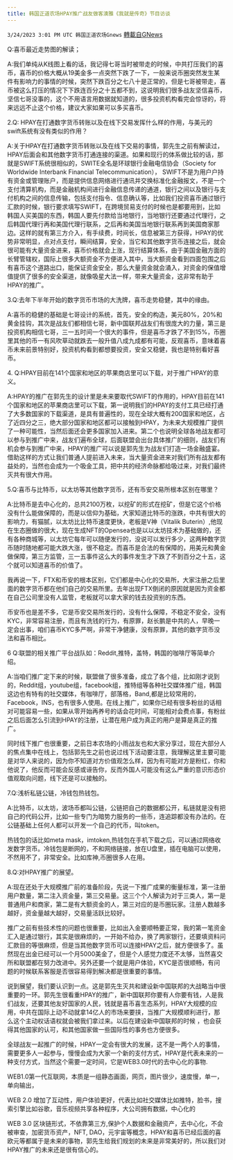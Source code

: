 ```yaml
---
title: 韩国正道农场HPAY推广战友做客澳雅《我就是传奇》节目访谈
---
```

`3/24/2023 3:01 PM UTC 韩国正道农场Gnews` [轉載自GNews](https://gnews.org/articles/1043017)

  

Q:喜币最近走势图的解读；

  A:我们单纯从K线图上看的话，我记得七哥当时被带走的时候，中共打压我们的喜币，喜币的价格大概从19美金多一点突然下跌了一下，一般来说币圈突然发生某件有影响力的事情的时候，突然下跌百分之七八十是正常的，但是七哥被带走，喜币被这么打压的情况下下跌连百分之十五都不到，这说明我们很多战友坚信喜币，坚信七哥没事的，这个不用语言用数据就知道的，很多投资机构看完会惊讶的，将来远远不止这个价格，建议大家如果可以多买喜币。

  

2.Q: HPAY在打通数字货币转账以及在线下交易发挥什么样的作用，与美元的swift系统有没有类似的作用？

A:关于HPAY在打通数字货币转账以及在线下交易的事情，郭先生之前有解读过，HPAY后面会和其他数字货币打通连接的渠道。如果和现行的体系做比较的话，那就是SWIFT系统很相似的，SWITE全名是环球银行金融电信协会（Society for Worldwide Interbank Financial Telecommunication）， SWIFT不是为用户户持有资金或管理账户，而是提供信息网络进行通讯并交换标准化金融报文，不是一个支付清算机构，而是金融机构间进行金融信息传递的通道，银行之间以及银行与支付机构之间的信息传输，包括支付指令、信息确认等，比如我们投资喜币通过银行汇款的时候，银行要求填写SWIFT，在跨境贸易支付的时候也是都要用到，比如韩国人买美国的东西，韩国人要先付款给当地银行，当地银行还要通过代理行，之后韩国代理行再和美国代理行联系，之后再和美国当地银行联系再到美国商家那边。这样的就有第三方介入，有手续费，时间长，信息被第三方获得，HPAY的优势非常明显，点对点支付，瞬间结算，安全，当它和其他数字货币连接之后，就会很可能有大量资金进来，喜币价格就会上涨，现行结算体系，由于美国金融方面的长臂管辖权，国际上很多大额资金不方便进入其中，当大额资金看到四面包围之后有喜币这个道路出口，能保证资金安全，那么大量资金就会涌入，对资金的保值增值提供了很多的安全渠道，就像吸星大法一样，带来大量资金，这非常有助于HPAY的推广。

  

3.Q:去年下半年开始的数字货币市场的大洗牌，喜币走势稳健，其中的缘由。

A:喜币的稳健的基础是七哥设计的系统，首先，安全的构造，美元80%，20%和黄金挂钩，其次是战友们都相信七哥，新中国联邦战友们有很庞大的力量，第三是投资机构相信七哥，三一五时间一个很大的事件，但是喜币才跌了不到15%，币圈里其他的币一有风吹草动就跌去一般升值八成九成都有可能，反观喜币，意味着喜币未来前景特别好，投资机构看到都想要投资，安全又稳健，我也是特别看好喜币。

  

4\. Q:HPAY目前在141个国家和地区的苹果商店里可以下载，对于推广HPAY的意义。

A:HPAY的推广在郭先生的设计里是未来要取代SWIFT的作用的，HPAY目前在141个国家和地区的苹果商店里可以下载，第一说明我们的HPAY的支付工具已经打通了大多数国家的下载渠道，是具有普遍性的，现在全球大概有200国家和地区，占了近四分之三，绝大部分国家和地区都可以接触到HPAY，为未来大规模推广提供了一种可能性，当然后面还会更多国家加入进来。第二个也说明全球各地战友都可以参与到推广中来，战友们遍布全球，后面联盟会出台具体推广的细则，战友们有机会参与到推广中来，HPAY的推广可以说是郭先生为战友们打造一场金融盛宴。借助这样的方式让我们普通人提前进入未来，当大量资金进来对我们所有战友都有益处的，当然也会成为一个吸金工具，把中共的经济命脉都给吸过来，对我们最终灭共有很大作用。

  

5.Q:喜币与比特币，以太坊等其他数字货币，还有币安交易所根本区别在哪里？

A:比特币是去中心化的，总共2100万枚，以挖矿的形式在挖矿，但是它这个价格没有什么能做保障的，而是以信仰为基础，大家知道比特币的涨跌，中共有很大的影响力，有猫腻，以太坊比比特币速度更快，老板是V神（Vitalik Buterin）,他现在生态圈做的很大，现在生成NFT的Opensea也是以以太坊技术为基础做的，还有各种商城等，以太坊它每年可以随便发行的，没说可以发行多少，这两种数字货币随时随地都可能大跌大涨，很不稳定。而喜币是合法的有保障的，用美元和黄金做保障，第三方监管，三一五事件这么大的事件发生才下跌了不到百分之十五，这个就可以知道喜币的价值了。

我再说一下，FTX和币安的根本区别，它们都是中心化的交易所，大家注册之后里面的数字货币都在他们自己的交易所里。去年出现FTX倒闭的原因就是因为资金都在自己公司里没有人监管，老板就可以拿大家的钱去投资别的东西。

币安币也是差不多，它是币安交易所发行的，没有什么保障，不稳定不安全，没有KYC，非常容易注册，而且有洗钱的行为，有原罪，赵长鹏是中共的人，早晚一定会出事，咱们喜币KYC多严啊，非常干净健康，没有原罪，其他的数字货币没法和喜币相比。

  

6 Q:联盟的相关推广平台战队如：Reddit,推特，盖特，韩国的咖啡厅等简单介绍。

  A:当咱们推广定下来的时候，联盟做了很多准备，成立了各个组，比如刚才说到的，Reddit组，youtube组，facebook组，推特组等各种社交媒体推广组，韩国这边也有特有的社交媒体，有咖啡厅，部落格，Band,都是比较常用的，Facebook，INS，也有很多人使用。在线上推广，如果你已经有很多粉丝的话相对可能容易一些，如果从零开始再养号的话会花时间，可能相对会费点事，有粉丝之后后面怎么引流到HPAY的注册，让潜在用户成为真正的用户是算是真正的推广。

 同时线下推广也很重要，之前日本农场的小雨战友也和大家分享过，现在大部分人的焦点集中在线上，包括郭先生之前也说过线下活动要注意，我理解这里主要可能是对华人来说的，因为你不知道对方价值观怎么样，因为有可能对方是粉红，你和他说了，他反而可能会反感或诬告你，反而外国人可能没有这么严重的意识形态价值观取向问题，线下还是可以接触的。

  

7.Q:浅析私链公链，冷钱包热钱包。

A:比特币，以太坊，波场币都叫公链，公链把自己的数据都公开，私链就是没有把自己的代码公开，比如一些专门为暗势力服务的一些币，连追踪都没有办法的。在公链基础上任何人都可以开发一个自己的代币，叫token。

热钱包的话比如meta mask，imtoken,热钱包在手机下载之后，可以通过网络收发数字货币。冷钱包是断网的，不和网络链接，放在U盘里，插在电脑可以使用，不然用不了，非常安全。比如库神,币圈很多人在用。

  

8.Q:对HPAY推广的展望。

A:现在还处于大规模推广前的准备阶段，先说一下推广成果的衡量标准，第一注册用户数量，第二注入资金量，第三交易量。这三个个人解读为对于三类人，第一是普通用户和商家，第二是有大额资金的人，第三对应的是币圈玩家。注册人数越多越好，资金量越大越好，交易量活跃比较好。

推广之前有些技术性的问题也很重要，比如出入金要顺畅要正常，我的第一笔资金汇入是通过银行，其实是很麻烦的，一开始不给办，换了两家银行，还要填资料问汇款目的等很麻烦，但是当其他数字货币可以连接HPAY之后，就方便很多了。虽然现在出金已经可以一个月5000美金了，但是个人感觉力度还不太够，当然喜交所和联盟都在努力改进中。另外还要一个就是用户体验，KYC是否很顺畅，有问题的时候联系客服是否很容易得到解决都是很重要的事情。

说到展望，我们要认识到一点。这是郭先生灭共和建设新中国联邦的大战略当中很重要的一环。郭先生很看重HPAY的推广，新中国联邦你要有人你要有钱，人是我们战友，还要其他友好国家的人民，钱就是喜币喜生态系列，HPAY大规模的应用，中共在国际上动不动就拿14亿人的市场来要挟，当推广大规模顺利进行，那么这个主动权话语权就会被我们拿过来。以后在建设新中国联邦的时候 ，也会获得其他国家的认可，和其他国家做一些国际性的事务也方便很多。

全球战友一起推广的时候，HPAY一定会有很大的发展，这不是一两个人的事情，需要更多人一起参与，慢慢会成为大家一个新的支付方式，HPAY是代表未来的一种支付方式，当然这个需要一定时间，它是WEB3.0时代的去中心化的事物.

WEB1.0第一代互联网，本质是一组静态画面，网页，图片很少，速度慢，单一，单向输出，

WEB 2.0 增加了互动性，用户体验更好，代表比如社交媒体比如推特，脸书，搜索引擎比如谷歌，音乐视频共享各种程序，大公司拥有数据，中心化的

WEB 3.0 区块链形式，不依靠第三方,保护个人数据和金融资产，去中心化，不会被审查，加密货币资产，NFT, DAO，元宇宙等概念，HPAY和喜币已经后面的喜欧元等都属于是未来的事物，郭先生给我们规划的未来是非常美好的，所以我们对HPAY推广的未来还是很有信心的。
